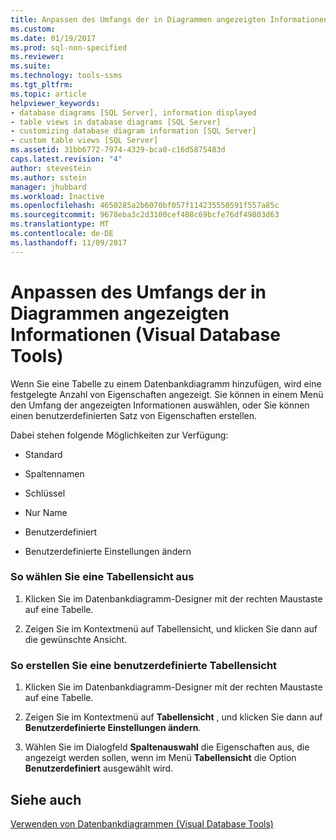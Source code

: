 ```yaml
---
title: Anpassen des Umfangs der in Diagrammen angezeigten Informationen | Microsoft-Dokumentation
ms.custom: 
ms.date: 01/19/2017
ms.prod: sql-non-specified
ms.reviewer: 
ms.suite: 
ms.technology: tools-ssms
ms.tgt_pltfrm: 
ms.topic: article
helpviewer_keywords:
- database diagrams [SQL Server], information displayed
- table views in database diagrams [SQL Server]
- customizing database diagram information [SQL Server]
- custom table views [SQL Server]
ms.assetid: 31bb6772-7974-4329-bca0-c16d5875483d
caps.latest.revision: "4"
author: stevestein
ms.author: sstein
manager: jhubbard
ms.workload: Inactive
ms.openlocfilehash: 4650285a2b6070bf057f114235550591f557a85c
ms.sourcegitcommit: 9678eba3c2d3100cef408c69bcfe76df49803d63
ms.translationtype: MT
ms.contentlocale: de-DE
ms.lasthandoff: 11/09/2017
---
```

# <a name="customize-the-amount-of-information-displayed-in-diagrams-visual-database-tools"></a>Anpassen des Umfangs der in Diagrammen angezeigten Informationen (Visual Database Tools)
Wenn Sie eine Tabelle zu einem Datenbankdiagramm hinzufügen, wird eine festgelegte Anzahl von Eigenschaften angezeigt. Sie können in einem Menü den Umfang der angezeigten Informationen auswählen, oder Sie können einen benutzerdefinierten Satz von Eigenschaften erstellen.  
  
Dabei stehen folgende Möglichkeiten zur Verfügung:  
  
-   Standard  
  
-   Spaltennamen  
  
-   Schlüssel  
  
-   Nur Name  
  
-   Benutzerdefiniert  
  
-   Benutzerdefinierte Einstellungen ändern  
  
### <a name="to-choose-a-table-view"></a>So wählen Sie eine Tabellensicht aus  
  
1.  Klicken Sie im Datenbankdiagramm-Designer mit der rechten Maustaste auf eine Tabelle.  
  
2.  Zeigen Sie im Kontextmenü auf Tabellensicht, und klicken Sie dann auf die gewünschte Ansicht.  
  
### <a name="to-create-a-custom-table-view"></a>So erstellen Sie eine benutzerdefinierte Tabellensicht  
  
1.  Klicken Sie im Datenbankdiagramm-Designer mit der rechten Maustaste auf eine Tabelle.  
  
2.  Zeigen Sie im Kontextmenü auf **Tabellensicht** , und klicken Sie dann auf **Benutzerdefinierte Einstellungen ändern**.  
  
3.  Wählen Sie im Dialogfeld **Spaltenauswahl** die Eigenschaften aus, die angezeigt werden sollen, wenn im Menü **Tabellensicht** die Option **Benutzerdefiniert** ausgewählt wird.  
  
## <a name="see-also"></a>Siehe auch  
[Verwenden von Datenbankdiagrammen &#40;Visual Database Tools&#41;](../../ssms/visual-db-tools/work-with-database-diagrams-visual-database-tools.md)  
  
